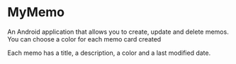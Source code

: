 # MyMemo

An Android application that allows you to create, update and delete memos. 
You can choose a color for each memo card created

Each memo has a title, a description, a color and a last modified date.

